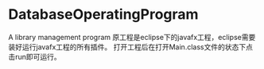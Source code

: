 # DatabaseOperatingProgram
A library management program
原工程是eclipse下的javafx工程，eclipse需要装好运行javafx工程的所有插件。
打开工程后在打开Main.class文件的状态下点击run即可运行。
